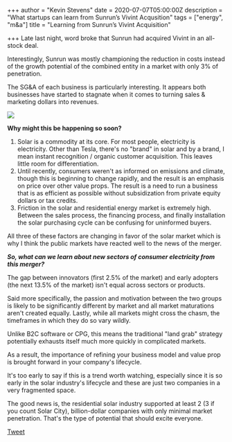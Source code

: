 +++
author = "Kevin Stevens"
date = 2020-07-07T05:00:00Z
description = "What startups can learn from Sunrun’s Vivint Acqusition"
tags = ["energy", "m&a"]
title = "Learning from Sunrun’s Vivint Acquisition"

+++
Late last night, word broke that Sunrun had acquired Vivint in an all-stock deal.

Interestingly, Sunrun was mostly championing the reduction in costs instead of the growth potential of the combined entity in a market with only 3% of penetration.

<!--more-->

The SG&A of each business is particularly interesting. It appears both businesses have started to stagnate when it comes to turning sales & marketing dollars into revenues.

![](/images/be8975b4-a255-4913-bb2b-36d7573c52fa.jpeg)

**Why might this be happening so soon?**

1. Solar is a commodity at its core. For most people, electricity is electricity. Other than Tesla, there's no "brand" in solar and by a brand, I mean instant recognition / organic customer acquisition. This leaves little room for differentiation.
2. Until recently, consumers weren't as informed on emissions and climate, though this is beginning to change rapidly, and the result is an emphasis on price over other value props. The result is a need to run a business that is as efficient as possible without subsidization from private equity dollars or tax credits.
3. Friction in the solar and residential energy market is extremely high. Between the sales process, the financing process, and finally installation the solar purchasing cycle can be confusing for uninformed buyers.

All three of these factors are changing in favor of the solar market which is why I think the public markets have reacted well to the news of the merger.

**_So, what can we learn about new sectors of consumer electricity from this merger?_**

The gap between innovators (first 2.5% of the market) and early adopters (the next 13.5% of the market) isn't equal across sectors or products.

Said more specifically, the passion and motivation between the two groups is likely to be significantly different by market and all market maturations aren't created equally. Lastly, while all markets might cross the chasm, the timeframes in which they do so vary wildly.

Unlike B2C software or CPG, this means the traditional "land grab" strategy potentially exhausts itself much more quickly in complicated markets.

As a result, the importance of refining your business model and value prop is brought forward in your company's lifecycle.

It's too early to say if this is a trend worth watching, especially since it is so early in the solar industry's lifecycle and these are just two companies in a very fragmented space.

The good news is, the residential solar industry supported at least 2 (3 if you count Solar City), billion-dollar companies with only minimal market penetration. That's the type of potential that should excite everyone.

  <a href="https://twitter.com/share?ref_src=twsrc%5Etfw" class="twitter-share-button" data-via="kevindstevens" data-show-count="false">Tweet</a><script async src="https://platform.twitter.com/widgets.js" charset="utf-8"></script>